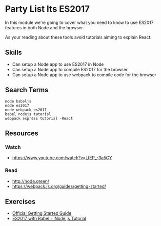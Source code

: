 # Party List Its ES2017

In this module we're going to cover what you need to know to use ES2017 features
in both Node and the browser.

As your reading about these tools avoid tutorials aiming to explain React.

## Skills

- Can setup a Node app to use ES2017 in Node
- Can setup a Node app to compile ES2017 for the browser
- Can setup a Node app to use webpack to compile code for the browser


## Search Terms

```
node babeljs
node es2017
node webpack es2017
babel nodejs tutorial
webpack express tutorial -React
```

## Resources

### Watch

- https://www.youtube.com/watch?v=LtEP_-3a5CY

### Read

- http://node.green/
- https://webpack.js.org/guides/getting-started/


## Exercises

- [Official Getting Started Guide](https://webpack.js.org/guides/getting-started/)
- [ES2017 with Babel + Node.js Tutorial](https://www.youtube.com/watch?v=LtEP_-3a5CY)
